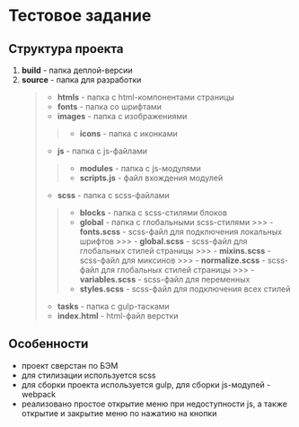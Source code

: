 # Тестовое задание
## Структура проекта

1. **build** - папка деплой-версии
2. **source** - папка для разработки
    > - **htmls** - папка с html-компонентами страницы
    > - **fonts** - папка со шрифтами
    > - **images** - папка с изображениями
      >> - **icons** - папка с иконками
    > - **js** - папка с js-файлами
      >> - **modules** - папка с js-модулями
      >> - **scripts.js** - файл вхождения модулей
    > - **scss** - папка с scss-файлами
      >> - **blocks** - папка с scss-стилями блоков
      >> - **global** - папка с глобальными scss-стилями 
        >>> - **fonts.scss** - scss-файл для подключения локальных шрифтов
        >>> - **global.scss** - scss-файл для глобальных стилей страницы
        >>> - **mixins.scss** - scss-файл для миксинов
        >>> - **normalize.scss** - scss-файл для глобальных стилей страницы
        >>> - **variables.scss** - scss-файл для переменных
      >> - **styles.scss** - scss-файл для подключения всех стилей
    > - **tasks** - папка с gulp-тасками
    > - **index.html** - html-файл верстки

## Особенности
- проект сверстан по БЭМ
- для стилизации используется scss
- для сборки проекта используется gulp, для сборки js-модулей - webpack
- реализовано простое открытие меню при недоступности js, а также открытие и закрытие меню по нажатию на кнопки
